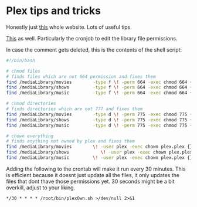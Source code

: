 # Plex tips and tricks

Honestly just [this](https://forums.plex.tv/t/linux-tips/276247) whole website. Lots of useful tips.

[This](https://gist.github.com/pjobson/3811b73740a3a09597511c18be845a6c) as well. Particularly the cronjob to edit the library file permissions.

In case the comment gets deleted, this is the contents of the shell script:

```bash
#!/bin/bash

# chmod files
# finds files which are not 664 permission and fixes them
find /mediaLibrary/movies        -type f \! -perm 664 -exec chmod 664 {} \; -print
find /mediaLibrary/shows         -type f \! -perm 664 -exec chmod 664 {} \; -print
find /mediaLibrary/music         -type f \! -perm 664 -exec chmod 664 {} \; -print

# chmod directories
# finds directories which are not 777 and fixes them
find /mediaLibrary/movies        -type d \! -perm 775 -exec chmod 775 {} \; -print
find /mediaLibrary/shows         -type d \! -perm 775 -exec chmod 775 {} \; -print
find /mediaLibrary/music         -type d \! -perm 775 -exec chmod 775 {} \; -print

# chown everything
# finds anything not owned by plex and fixes them
find /mediaLibrary/movies        \! -user plex -exec chown plex.plex {} \; -print
find /mediaLibrary/shows            \! -user plex -exec chown plex.plex {} \; -print
find /mediaLibrary/music         \! -user plex -exec chown plex.plex {} \; -print
```

Adding the following to the crontab will make it run every 30 minutes. This is efficient because it doesnt just update all the files, it only updates the files that dont thave those permissions yet.
30 seconds might be a bit overkill, adjust to your liking.

`*/30 * * * * /root/bin/plexOwn.sh >/dev/null 2>&1`
